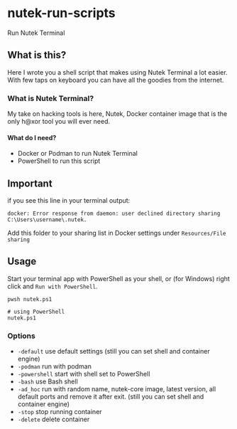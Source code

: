 # nutek-run-scripts
Run Nutek Terminal

## What is this?

Here I wrote you a shell script that makes using Nutek Terminal a lot easier. With few taps on keyboard you can
have all the goodies from the internet.

### What is Nutek Terminal?

My take on hacking tools is here, Nutek, Docker container image that is the only h@xor tool you will ever need.

#### What do I need?

* Docker or Podman to run Nutek Terminal
* PowerShell to run this script

## Important

if you see this line in your terminal output:

```shel
docker: Error response from daemon: user declined directory sharing C:\Users\username\.nutek.
```

Add this folder to your sharing list in Docker settings under `Resources/File sharing`

## Usage

Start your terminal app with PowerShell as your shell, or (for Windows) right click and `Run with PowerShell`.

```shell
pwsh nutek.ps1
```

```shell
# using PowerShell
nutek.ps1
```

### Options

* `-default` use default settings (still you can set shell and container engine)
* `-podman` run with podman
* `-powershell` start with shell set to PowerShell
* `-bash` use Bash shell
* `-ad_hoc` run with random name, nutek-core image, latest version, all default ports and remove it after exit.
(still you can set shell and container engine)
* `-stop` stop running container
* `-delete` delete container